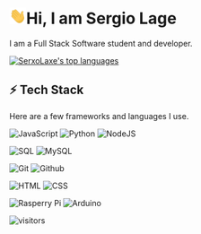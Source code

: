 <!--
### Hi there 👋

**SerxoLaxe/SerxoLaxe** is a ✨ _special_ ✨ repository because its `README.md` (this file) appears on your GitHub profile.

Here are some ideas to get you started:

- 🔭 I’m currently working on ...
- 🌱 I’m currently learning ...
- 👯 I’m looking to collaborate on ...
- 🤔 I’m looking for help with ...
- 💬 Ask me about ...
- 📫 How to reach me: ...
- 😄 Pronouns: ...
- ⚡ Fun fact: ...
-->


# <img src="https://raw.githubusercontent.com/ABSphreak/ABSphreak/master/gifs/Hi.gif" width="30px" alt="">Hi, I am Sergio Lage 

I am a Full Stack Software student and developer.

[![SerxoLaxe's top languages](https://github-readme-stats.vercel.app/api/top-langs/?username=SerxoLaxe&theme=dark)](https://github.com/SerxoLaxe)


## ⚡ Tech Stack

Here are a few frameworks and languages I use.

![JavaScript](https://img.shields.io/badge/JavaScript-F7DF1E?style=for-the-badge&logo=javascript&logoColor=black) ![Python](https://img.shields.io/badge/Python-000?style=for-the-badge&logo=python) ![NodeJS](https://img.shields.io/badge/Node.js-43853D?style=for-the-badge&logo=node.js&logoColor=white) 

![SQL](https://img.shields.io/badge/SQL-000?style=for-the-badge&logo=MySQL&logoColor=4479A1)
![MySQL](https://img.shields.io/badge/MySQL-00000F?style=for-the-badge&logo=mysql&logoColor=white)

![Git](https://img.shields.io/badge/git-F05033.svg?&style=for-the-badge&logo=git&logoColor=white)  ![Github](https://img.shields.io/badge/github-121011.svg?&style=for-the-badge&logo=github&logoColor=white)

![HTML](https://img.shields.io/badge/HTML5-E34F26?style=for-the-badge&logo=html5&logoColor=white) ![CSS](https://img.shields.io/badge/CSS-239120?&style=for-the-badge&logo=css3&logoColor=white)

![Rasperry Pi](https://img.shields.io/badge/Raspberry%20Pi-C51A4A?style=for-the-badge&logo=Raspberry-Pi) ![Arduino](https://img.shields.io/badge/Arduino-00979D?style=for-the-badge&logo=Arduino&logoColor=white)


![visitors](https://visitor-badge.glitch.me/badge?page_id=SerxoLaxe/SerxoLaxe)
